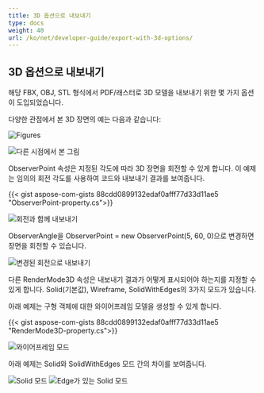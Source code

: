 ```yaml
---
title: 3D 옵션으로 내보내기
type: docs
weight: 40
url: /ko/net/developer-guide/export-with-3d-options/
---
```


## **3D 옵션으로 내보내기**

해당 FBX, OBJ, STL 형식에서 PDF/래스터로 3D 모델을 내보내기 위한 몇 가지 옵션이 도입되었습니다.

다양한 관점에서 본 3D 장면의 예는 다음과 같습니다:

![Figures](/_assets/guide/3d/fig1.png)

![다른 시점에서 본 그림](/_assets/guide/3d/fig2.png)

ObserverPoint 속성은 지정된 각도에 따라 3D 장면을 회전할 수 있게 합니다. 이 예제는 임의의 회전 각도를 사용하여 코드와 내보내기 결과를 보여줍니다.

{{< gist aspose-com-gists 88cdd0899132edaf0afff77d33d11ae5 "ObserverPoint-property.cs">}}

![회전과 함께 내보내기](/_assets/guide/3d/fig3.png)

ObserverAngle을 ObserverPoint = new ObserverPoint(5, 60, 0)으로 변경하면 장면을 회전할 수 있습니다.

![변경된 회전으로 내보내기](/_assets/guide/3d/fig4.png)

다른 RenderMode3D 속성은 내보내기 결과가 어떻게 표시되어야 하는지를 지정할 수 있게 합니다. Solid(기본값), Wireframe, SolidWithEdges의 3가지 모드가 있습니다.

아래 예제는 구형 객체에 대한 와이어프레임 모델을 생성할 수 있게 합니다.

{{< gist aspose-com-gists 88cdd0899132edaf0afff77d33d11ae5 "RenderMode3D-property.cs">}}

![와이어프레임 모드](/_assets/guide/3d/fig5.png)

아래 예제는 Solid와 SolidWithEdges 모드 간의 차이를 보여줍니다.

![Solid 모드](/_assets/guide/3d/fig6.png)
![Edge가 있는 Solid 모드](/_assets/guide/3d/fig7.png)
